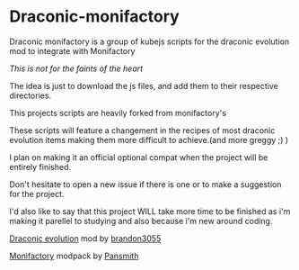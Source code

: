 # Draconic-monifactory
Draconic monifactory is a group of kubejs scripts for the draconic evolution mod to integrate with Monifactory

_This is not for the faints of the heart_


The idea is just to download the js files, and add them to their respective directories.

This projects scripts are heavily forked from monifactory's


These scripts will feature a changement in the recipes of most draconic evolution items making them more difficult to achieve.(and more greggy ;) )

I plan on making it an official optional compat when the project will be entirely finished.


Don't hesitate to open a new issue if there is one or to make a suggestion for the project.

I'd also like to say that this project WILL take more time to be finished as i'm making it
parellel to studying and also because i'm new around coding.

[Draconic evolution](https://github.com/Draconic-Inc/Draconic-Evolution) mod by [brandon3055](https://github.com/brandon3055)

[Monifactory](https://github.com/ThePansmith/Monifactory) modpack by [Pansmith](https://github.com/ThePansmith)
